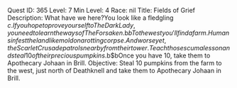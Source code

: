 Quest ID: 365
Level: 7
Min Level: 4
Race: nil
Title: Fields of Grief
Description: What have we here?You look like a fledgling $c.If you hope to prove yourself to The Dark Lady, you need to learn the ways of The Forsaken.$b$bTo the west you'll find a farm.Humans infest the land like mold on a rotting corpse.And worse yet, the Scarlet Crusade patrols nearby from their tower.Teach those scum a lesson and steal 10 of their precious pumpkins.$b$bOnce you have 10, take them to Apothecary Johaan in Brill.
Objective: Steal 10 pumpkins from the farm to the west, just north of Deathknell and take them to Apothecary Johaan in Brill.
